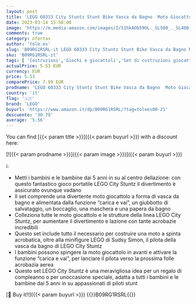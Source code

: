 ```yaml
---
layout: post
title: 'LEGO 60333 City Stuntz Stunt Bike Vasca da Bagno  Moto Giocattolo Carica e Vai con Minifigure  Giochi per Bambini e Bambine dai 5 Anni  Idea Regalo'
date: 2023-03-14 15:58:00
image: 'https://m.media-amazon.com/images/I/51hkAOb59OL._SL500_._SL400_.jpg'
comments: true
category: ofertas
author: 'tole.es'
slug: 'B09RG1RSRL-it LEGO 60333 City Stuntz Stunt Bike Vasca da Bagno Moto...'
sku: 'B09RG1RSRL-it'
tags: [ 'Costruzioni','Giochi e giocattoli','Set di costruzioni giocattolo','lego','🇮🇹', ]
actualPrice: 5.53 EUR
currency: EUR
price: 5.53
comparePrice: 7.99 EUR
prodname: 'LEGO 60333 City Stuntz Stunt Bike Vasca da Bagno  Moto Giocattolo Carica e Vai con Minifigure  Giochi per Bambini e Bambine dai 5 Anni  Idea Regalo'
country: 'it'
flag: '🇮🇹'
brand: 'LEGO'
buyurl: 'https://www.amazon.it/dp/B09RG1RSRL/?tag=tolees00-21'
descuento: '30.79'
average: '5.56'
---
```


You can find [{{< param title >}}]({{< param buyurl >}}) with a discount here:

[![{{< param prodname >}}]({{< param image >}})]({{< param buyurl >}})

ℹ️:

- Metti i bambini e le bambine dai 5 anni in su al centro dellazione: con questo fantastico gioco portatile LEGO City Stuntz il divertimento è assicurato ovunque vadano
- Il set comprende una divertente moto giocattolo a forma di vasca da bagno e alimentata dalla funzione “carica e vai”, un giubbotto di salvataggio, un boccaglio, una maschera e una papera da bagno
- Colleziona tutte le moto giocattolo e le strutture della linea LEGO City Stuntz, per aumentare il divertimento e lazione con tante acrobazie incredibili
- Questo set include tutto il necessario per costruire una moto a spinta acrobatica, oltre alla minifigure LEGO di Sudsy Simon, il pilota della vasca da bagno di LEGO City Stuntz
- I bambini possono spingere la moto giocattolo in avanti e attivare la funzione “carica e vai”, per lanciare il pilota verso la prossima folle acrobazia aerea
- Questo set LEGO City Stuntz è una meravigliosa idea per un regalo di compleanno o per unoccasione speciale, adatta a tutti i bambini e le bambine dai 5 anni in su appassionati di piloti stunt

[🛒 Buy it!!]({{< param buyurl >}})
{{<world>}}B09RG1RSRL{{</world>}}
